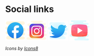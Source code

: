 # Social links

[![](/images/facebook-64.png)](https://www.facebook.com/GamesTangibl/)
[![](/images/instagram-64.png)](https://www.instagram.com/tanks_coding/)
[![](/images/twitter-64.png)](https://twitter.com/tankstangibl)
[![](/images/youtube-64.png)](https://www.youtube.com/channel/UCw6G3NeZLUFi1LGzuDcsl-Q)

*Icons by <a target="_blank" href="https://icons8.com">Icons8</a>*
